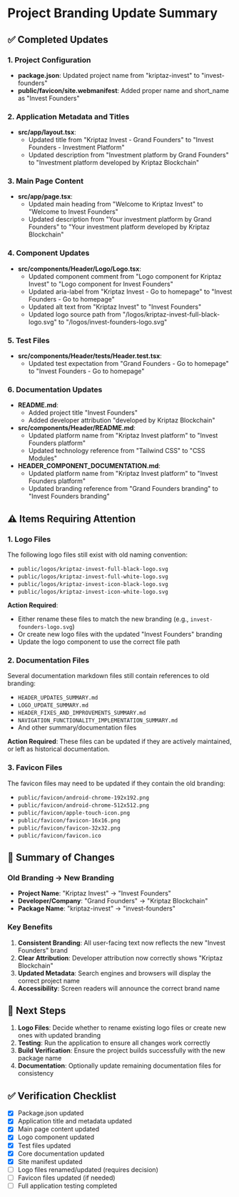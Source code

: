 # Project Branding Update Summary

## ✅ Completed Updates

### 1. Project Configuration
- **package.json**: Updated project name from "kriptaz-invest" to "invest-founders"
- **public/favicon/site.webmanifest**: Added proper name and short_name as "Invest Founders"

### 2. Application Metadata and Titles
- **src/app/layout.tsx**: 
  - Updated title from "Kriptaz Invest - Grand Founders" to "Invest Founders - Investment Platform"
  - Updated description from "Investment platform by Grand Founders" to "Investment platform developed by Kriptaz Blockchain"

### 3. Main Page Content
- **src/app/page.tsx**:
  - Updated main heading from "Welcome to Kriptaz Invest" to "Welcome to Invest Founders"
  - Updated description from "Your investment platform by Grand Founders" to "Your investment platform developed by Kriptaz Blockchain"

### 4. Component Updates
- **src/components/Header/Logo/Logo.tsx**:
  - Updated component comment from "Logo component for Kriptaz Invest" to "Logo component for Invest Founders"
  - Updated aria-label from "Kriptaz Invest - Go to homepage" to "Invest Founders - Go to homepage"
  - Updated alt text from "Kriptaz Invest" to "Invest Founders"
  - Updated logo source path from "/logos/kriptaz-invest-full-black-logo.svg" to "/logos/invest-founders-logo.svg"

### 5. Test Files
- **src/components/Header/__tests__/Header.test.tsx**:
  - Updated test expectation from "Grand Founders - Go to homepage" to "Invest Founders - Go to homepage"

### 6. Documentation Updates
- **README.md**: 
  - Added project title "Invest Founders"
  - Added developer attribution "developed by Kriptaz Blockchain"
- **src/components/Header/README.md**: 
  - Updated platform name from "Kriptaz Invest platform" to "Invest Founders platform"
  - Updated technology reference from "Tailwind CSS" to "CSS Modules"
- **HEADER_COMPONENT_DOCUMENTATION.md**:
  - Updated platform name from "Kriptaz Invest platform" to "Invest Founders platform"
  - Updated branding reference from "Grand Founders branding" to "Invest Founders branding"

## ⚠️ Items Requiring Attention

### 1. Logo Files
The following logo files still exist with old naming convention:
- `public/logos/kriptaz-invest-full-black-logo.svg`
- `public/logos/kriptaz-invest-full-white-logo.svg`
- `public/logos/kriptaz-invest-icon-black-logo.svg`
- `public/logos/kriptaz-invest-icon-white-logo.svg`

**Action Required**: 
- Either rename these files to match the new branding (e.g., `invest-founders-logo.svg`)
- Or create new logo files with the updated "Invest Founders" branding
- Update the logo component to use the correct file path

### 2. Documentation Files
Several documentation markdown files still contain references to old branding:
- `HEADER_UPDATES_SUMMARY.md`
- `LOGO_UPDATE_SUMMARY.md`
- `HEADER_FIXES_AND_IMPROVEMENTS_SUMMARY.md`
- `NAVIGATION_FUNCTIONALITY_IMPLEMENTATION_SUMMARY.md`
- And other summary/documentation files

**Action Required**: These files can be updated if they are actively maintained, or left as historical documentation.

### 3. Favicon Files
The favicon files may need to be updated if they contain the old branding:
- `public/favicon/android-chrome-192x192.png`
- `public/favicon/android-chrome-512x512.png`
- `public/favicon/apple-touch-icon.png`
- `public/favicon/favicon-16x16.png`
- `public/favicon/favicon-32x32.png`
- `public/favicon/favicon.ico`

## 🎯 Summary of Changes

### Old Branding → New Branding
- **Project Name**: "Kriptaz Invest" → "Invest Founders"
- **Developer/Company**: "Grand Founders" → "Kriptaz Blockchain"
- **Package Name**: "kriptaz-invest" → "invest-founders"

### Key Benefits
1. **Consistent Branding**: All user-facing text now reflects the new "Invest Founders" brand
2. **Clear Attribution**: Developer attribution now correctly shows "Kriptaz Blockchain"
3. **Updated Metadata**: Search engines and browsers will display the correct project name
4. **Accessibility**: Screen readers will announce the correct brand name

## 🚀 Next Steps

1. **Logo Files**: Decide whether to rename existing logo files or create new ones with updated branding
2. **Testing**: Run the application to ensure all changes work correctly
3. **Build Verification**: Ensure the project builds successfully with the new package name
4. **Documentation**: Optionally update remaining documentation files for consistency

## ✅ Verification Checklist

- [x] Package.json updated
- [x] Application title and metadata updated
- [x] Main page content updated
- [x] Logo component updated
- [x] Test files updated
- [x] Core documentation updated
- [x] Site manifest updated
- [ ] Logo files renamed/updated (requires decision)
- [ ] Favicon files updated (if needed)
- [ ] Full application testing completed
